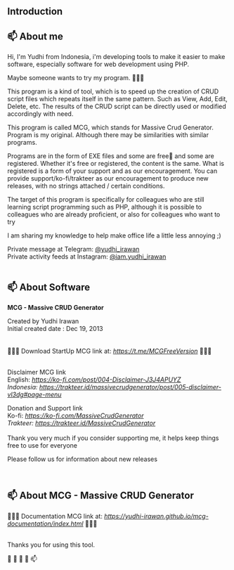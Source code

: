 <h2>Introduction</h2>

<h2>📫 About me</h2>

Hi, I'm Yudhi from Indonesia, i'm developing tools to make it easier to make software, especially software for web development using PHP.

Maybe someone wants to try my program. 🌱🌱🌱

This program is a kind of tool, which is to speed up the creation of CRUD script files which repeats itself in the same pattern. Such as View, Add, Edit, Delete, etc. The results of the CRUD script can be directly used or modified accordingly with need.

This program is called MCG, which stands for Massive Crud Generator. Program is my original. Although there may be similarities with similar programs.

Programs are in the form of EXE files and some are free👋 and some are registered. Whether it's free or registered, the content is the same. What is registered is a form of your support and as our encouragement. You can provide support/ko-fi/trakteer as our encouragement to produce new releases, with no strings attached / certain conditions.

The target of this program is specifically for colleagues who are still learning script programming such as PHP, although it is possible to colleagues who are already proficient, or also for colleagues who want to try

I am sharing my knowledge to help make office life a little less annoying ;)

Private message at Telegram:</span>
<a href="https://t.me/yudhi_irawan">@yudhi_irawan</a>
<br><span class="font-weight-bold">Private activity feeds at Instagram:</span> 
<a href="https://www.instagram.com/iam.yudhi_irawan">@iam.yudhi_irawan</a>
<br><br>
<h2>📫 About Software</h2>

<b>MCG - Massive CRUD Generator</b>

<p>
Created by Yudhi Irawan<br>
Initial created date : Dec 19, 2013<br>
<br><br>
💞️💞️💞️ <span class="font-weight-bold">Download</span> StartUp MCG link at:
<i>	
<a href="https://t.me/MCGFreeVersion">https://t.me/MCGFreeVersion</a>
</i>💞️💞️💞️
<br><br>
 
 <span class="font-weight-bold">Disclaimer MCG link</span>
<br><span class="font-weight-bold">English: </span>
<i>	
<a href="https://ko-fi.com/post/004-Disclaimer-J3J4APUYZ">https://ko-fi.com/post/004-Disclaimer-J3J4APUYZ</a>
<br><span class="font-weight-bold">Indonesia: </span>
<a href="https://trakteer.id/massivecrudgenerator/post/005-disclaimer-vl3dg#page-menu">https://trakteer.id/massivecrudgenerator/post/005-disclaimer-vl3dg#page-menu</a>
</i>
 
<span class="font-weight-bold">Donation and Support link</span>
<br><span class="font-weight-bold">Ko-fi: </span>
<i>	
<a href="https://ko-fi.com/MassiveCrudGenerator">https://ko-fi.com/MassiveCrudGenerator</a>
<br><span class="font-weight-bold">Trakteer: </span>
<a href="https://trakteer.id/MassiveCrudGenerator">https://trakteer.id/MassiveCrudGenerator</a>
</i>
<br><br>
Thank you very much if you consider supporting me,
it helps keep things free to use for everyone

Please follow us for information about new releases<br>

<br>
<h2>📫 About MCG - Massive CRUD Generator</h2>

💞️💞️💞️ <span class="font-weight-bold">Documentation MCG link at:</span>
<i>	
<a href="https://yudhi-irawan.github.io/mcg-documentation/index.html">https://yudhi-irawan.github.io/mcg-documentation/index.html</a>
</i>💞️💞️💞️
<br><br>

 
 
 
 Thanks you for using this tool. 

 👋 👀 🌱 💞️ 📫 
